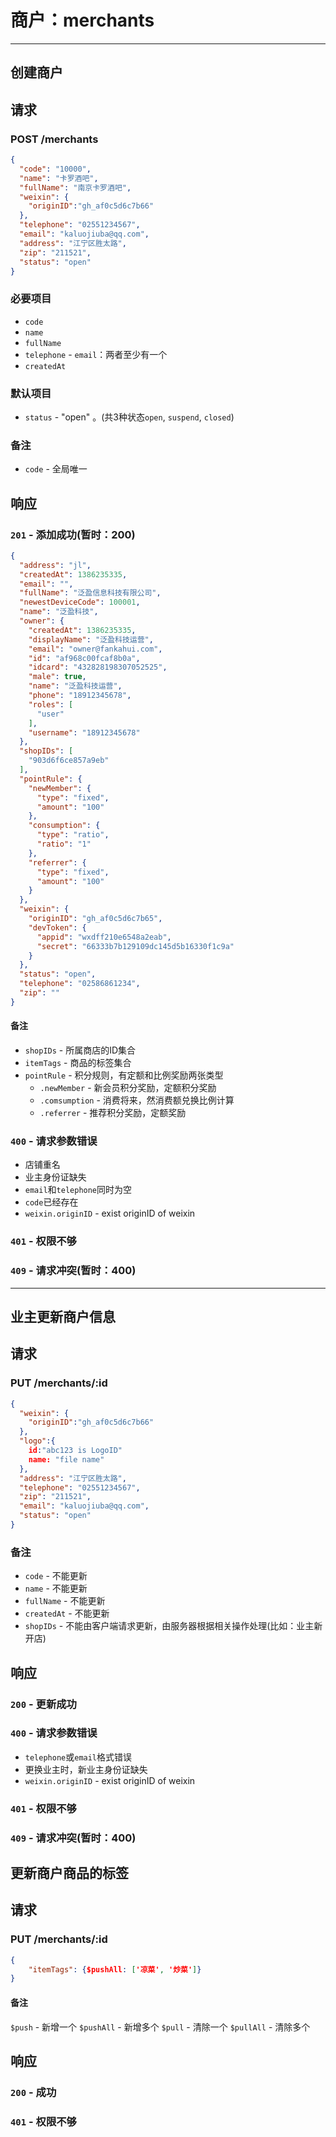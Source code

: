 # 商户：merchants
***

## 创建商户
## 请求
### POST /merchants
```json
{
  "code": "10000",
  "name": "卡罗酒吧",
  "fullName": "南京卡罗酒吧",
  "weixin": {
    "originID":"gh_af0c5d6c7b66"  
  },
  "telephone": "02551234567",
  "email": "kaluojiuba@qq.com",
  "address": "江宁区胜太路",
  "zip": "211521",
  "status": "open"
}
```
### 必要项目
* `code`
* `name`
* `fullName`
* `telephone` - `email`：两者至少有一个
* `createdAt`

### 默认项目
* `status` - "open" 。(共3种状态`open`, `suspend`, `closed`)

### 备注
* `code` - 全局唯一

## 响应
### `201` - 添加成功(暂时：200)
```json
{
  "address": "jl",
  "createdAt": 1386235335,
  "email": "",
  "fullName": "泛盈信息科技有限公司",
  "newestDeviceCode": 100001,
  "name": "泛盈科技",
  "owner": {
    "createdAt": 1386235335,
    "displayName": "泛盈科技运营",
    "email": "owner@fankahui.com",
    "id": "af968c00fcaf8b0a",
    "idcard": "432828198307052525",
    "male": true,
    "name": "泛盈科技运营",
    "phone": "18912345678",
    "roles": [
      "user"
    ],
    "username": "18912345678"
  },
  "shopIDs": [
    "903d6f6ce857a9eb"
  ],
  "pointRule": {
    "newMember": {
      "type": "fixed",
      "amount": "100"
    },
    "consumption": {
      "type": "ratio",
      "ratio": "1"
    },
    "referrer": {
      "type": "fixed",
      "amount": "100"
    }
  },
  "weixin": {
    "originID": "gh_af0c5d6c7b65",
    "devToken": {
      "appid": "wxdff210e6548a2eab",
      "secret": "66333b7b129109dc145d5b16330f1c9a"
    }
  },
  "status": "open",
  "telephone": "02586861234",
  "zip": ""
}
```
#### 备注
* `shopIDs` - 所属商店的ID集合  
* `itemTags` - 商品的标签集合  
* `pointRule` - 积分规则，有定额和比例奖励两张类型  
  - `.newMember` - 新会员积分奖励，定额积分奖励  
  - `.comsumption` - 消费将来，然消费额兑换比例计算  
  - `.referrer` - 推荐积分奖励，定额奖励  

### `400` - 请求参数错误
* 店铺重名
* 业主身份证缺失
* `email`和`telephone`同时为空
* `code`已经存在
* `weixin.originID` - exist originID of weixin

### `401` - 权限不够
### `409` - 请求冲突(暂时：400)
***

## 业主更新商户信息
## 请求
### PUT /merchants/:id
```json
{
  "weixin": {
    "originID":"gh_af0c5d6c7b66"  
  },
  "logo":{
    id:"abc123 is LogoID"
    name: "file name"
  },
  "address": "江宁区胜太路",
  "telephone": "02551234567",
  "zip": "211521",
  "email": "kaluojiuba@qq.com",
  "status": "open"
}
```
### 备注
* `code` - 不能更新
* `name` - 不能更新
* `fullName` - 不能更新
* `createdAt` - 不能更新
* `shopIDs` - 不能由客户端请求更新，由服务器根据相关操作处理(比如：业主新开店)

## 响应
### `200` - 更新成功
### `400` - 请求参数错误
* `telephone`或`email`格式错误
* 更换业主时，新业主身份证缺失
* `weixin.originID` - exist originID of weixin

### `401` - 权限不够
### `409` - 请求冲突(暂时：400)

## 更新商户商品的标签
## 请求
### PUT /merchants/:id
```json
{
	"itemTags": {$pushAll: ['凉菜', '炒菜']}
}
```

#### 备注
`$push` - 新增一个
`$pushAll` - 新增多个
`$pull` - 清除一个
`$pullAll` - 清除多个

## 响应
### `200` - 成功
### `401` - 权限不够
